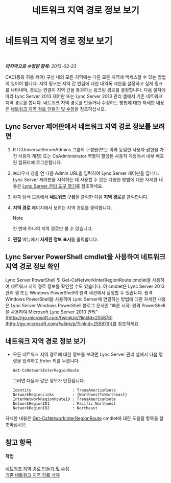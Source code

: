 ﻿---
title: 네트워크 지역 경로 정보 보기
TOCTitle: 네트워크 지역 경로 정보 보기
ms:assetid: 34dd9fa3-e695-4680-b244-3019298b5009
ms:mtpsurl: https://technet.microsoft.com/ko-kr/library/JJ688021(v=OCS.15)
ms:contentKeyID: 49885722
ms.date: 08/10/2015
mtps_version: v=OCS.15
ms.translationtype: HT
---

# 네트워크 지역 경로 정보 보기

 

_**마지막으로 수정된 항목:** 2013-02-23_

CAC(통화 허용 제어) 구성 내의 모든 지역에는 다른 모든 지역에 액세스할 수 있는 방법이 있어야 합니다. 지역 링크는 지역 간 연결에 대한 대역폭 제한을 설정하고 실제 링크를 나타내며, 경로는 연결이 지역 간을 통과하는 링크된 경로를 결정합니다. 다음 절차에 따라 Lync Server 2013 제어판 또는 Lync Server 2013 관리 셸에서 기존 네트워크 지역 경로를 봅니다. 네트워크 지역 경로를 만들거나 수정하는 방법에 대한 자세한 내용은 [네트워크 지역 경로 만들기 및 수정](lync-server-2013-creating-or-modifying-network-region-routes.md)을 참조하십시오.

## Lync Server 제어판에서 네트워크 지역 경로 정보를 보려면

1.  RTCUniversalServerAdmins 그룹의 구성원(또는 이와 동일한 사용자 권한을 가진 사용자 계정) 또는 CsAdministrator 역할이 할당된 사용자 계정에서 내부 배포된 컴퓨터에 로그온합니다.

2.  브라우저 창을 연 다음 Admin URL을 입력하여 Lync Server 제어판을 엽니다. Lync Server 제어판을 시작하는 데 사용할 수 있는 다양한 방법에 대한 자세한 내용은 [Lync Server 관리 도구 열기](lync-server-2013-open-lync-server-administrative-tools.md)를 참조하세요.

3.  왼쪽 탐색 모음에서 **네트워크 구성**을 클릭한 다음 **지역 경로**를 클릭합니다.

4.  **지역 경로** 페이지에서 보려는 지역 경로를 클릭합니다.
    

    > [!NOTE]
    > 한 번에 하나의 지역 경로만 볼 수 있습니다.



5.  **편집** 메뉴에서 **자세한 정보 표시**를 클릭합니다.

## Lync Server PowerShell cmdlet을 사용하여 네트워크 지역 경로 정보 확인

Lync Server PowerShell 및 Get-CsNetworkInterRegionRoute cmdlet을 사용하여 네트워크 지역 경로 정보를 확인할 수도 있습니다. 이 cmdlet은 Lync Server 2013 관리 셸 또는 Windows PowerShell의 원격 세션에서 실행할 수 있습니다. 원격 Windows PowerShell을 사용하여 Lync Server에 연결하는 방법에 대한 자세한 내용은 Lync Server Windows PowerShell 블로그 문서인 "빠른 시작: 원격 PowerShell을 사용하여 Microsoft Lync Server 2010 관리"([http://go.microsoft.com/fwlink/p/?linkId=255876](http://go.microsoft.com/fwlink/p/?linkid=255876))를 참조하세요.

## 네트워크 지역 경로 정보 보기

  - 모든 네트워크 지역 경로에 대한 정보를 보려면 Lync Server 관리 셸에서 다음 명령을 입력하고 Enter 키를 누릅니다.
    
        Get-CsNetworkInterRegionRoute
    
    그러면 다음과 같은 정보가 반환됩니다.
    
        Identity                  : TransAmericaRoute
        NetworkRegionLinks        : {NorthwestToNortheast}
        InterNetworkRegionRouteID : TransAmericaRoute
        NetworkRegionID1          : Pacific Northwest
        NetworkRegionID2          : Northeast

자세한 내용은 [Get-CsNetworkInterRegionRoute](get-csnetworkinterregionroute.md) cmdlet에 대한 도움말 항목을 참조하십시오.

## 참고 항목

#### 작업

[네트워크 지역 경로 만들기 및 수정](lync-server-2013-creating-or-modifying-network-region-routes.md)  
[기존 네트워크 지역 경로 삭제](lync-server-2013-deleting-existing-network-region-routes.md)

